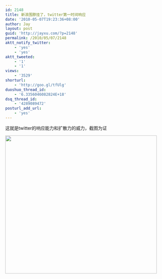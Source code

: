 ```yaml
---
id: 2148
title: 新浪围脖挂了，twitter第一时间响应
date: '2010-05-07T19:23:36+08:00'
author: Jay
layout: post
guid: 'http://jayxu.com/?p=2148'
permalink: /2010/05/07/2148
aktt_notify_twitter:
    - 'yes'
    - 'yes'
aktt_tweeted:
    - '1'
    - '1'
views:
    - '3529'
shorturl:
    - 'http://goo.gl/tfUlg'
duoshuo_thread_id:
    - '6.3356046082824E+18'
dsq_thread_id:
    - '4289089472'
posturl_add_url:
    - 'yes'
---
```


这就是twitter的响应能力和扩散力的威力，截图为证

<a href="http://jayxu.com/log/wp-content/uploads/2010/05/Noname.png"><img class="alignnone size-medium wp-image-2149" title="Noname" src="http://jayxu.com/log/wp-content/uploads/2010/05/Noname.png" alt="" width="480" height="438" /></a>